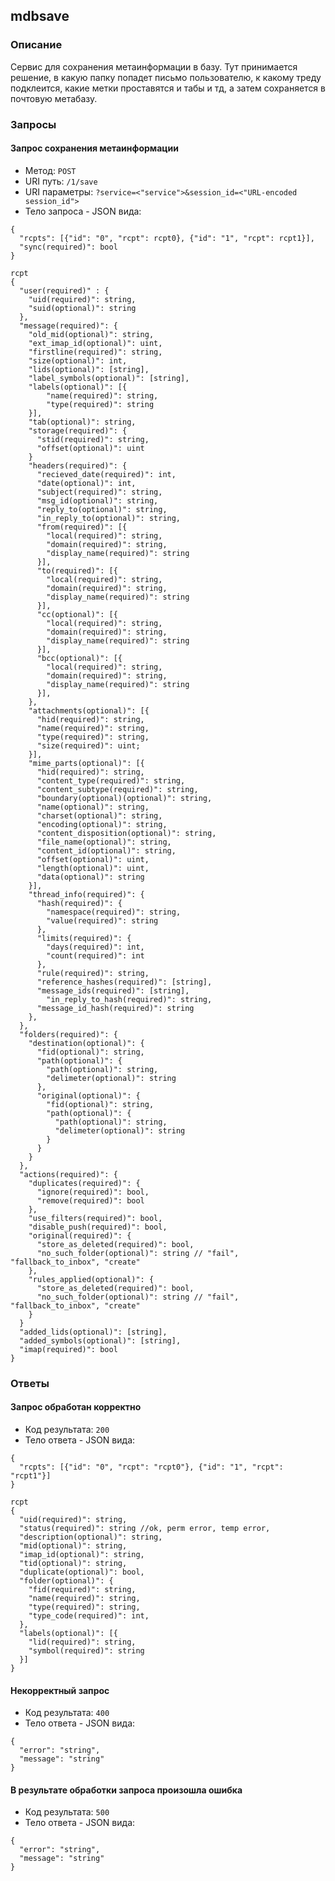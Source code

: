 ## mdbsave
### Описание
Сервис для сохранения метаинформации в базу. Тут принимается решение, в какую папку попадет письмо пользователю, к какому треду подклеится, какие метки проставятся и табы и тд, а затем сохраняется в почтовую метабазу.

### Запросы
#### Запрос сохранения метаинформации
* Метод: ```POST```
* URI путь: ```/1/save```
* URI параметры: ```?service=<"service">&session_id=<"URL-encoded session_id">```
* Тело запроса - JSON вида:
```
{
  "rcpts": [{"id": "0", "rcpt": rcpt0}, {"id": "1", "rcpt": rcpt1}],
  "sync(required)": bool
}

rcpt
{
  "user(required)" : {
    "uid(required)": string,
    "suid(optional)": string
  },
  "message(required)": {
    "old_mid(optional)": string,
    "ext_imap_id(optional)": uint,
    "firstline(required)": string,
    "size(optional)": int,
    "lids(optional)": [string],
    "label_symbols(optional)": [string],
    "labels(optional)": [{
        "name(required)": string,
        "type(required)": string
    }],
    "tab(optional)": string,
    "storage(required)": {
      "stid(required)": string,
      "offset(optional)": uint
    }
    "headers(required)": {
      "recieved_date(required)": int,
      "date(optional)": int,
      "subject(required)": string,
      "msg_id(optional)": string,
      "reply_to(optional)": string,
      "in_reply_to(optional)": string,
      "from(required)": [{
        "local(required)": string,
        "domain(required)": string,
        "display_name(required)": string
      }],
      "to(required)": [{
        "local(required)": string,
        "domain(required)": string,
        "display_name(required)": string
      }],
      "cc(optional)": [{
        "local(required)": string,
        "domain(required)": string,
        "display_name(required)": string
      }],
      "bcc(optional)": [{
        "local(required)": string,
        "domain(required)": string,
        "display_name(required)": string
      }],
    },
    "attachments(optional)": [{
      "hid(required)": string,
      "name(required)": string,
      "type(required)": string,
      "size(required)": uint;
    }],
    "mime_parts(optional)": [{
      "hid(required)": string,
      "content_type(required)": string,
      "content_subtype(required)": string,
      "boundary(optional)(optional)": string,
      "name(optional)": string,
      "charset(optional)": string,
      "encoding(optional)": string,
      "content_disposition(optional)": string,
      "file_name(optional)": string,
      "content_id(optional)": string,
      "offset(optional)": uint,
      "length(optional)": uint,
      "data(optional)": string
    }],
    "thread_info(required)": {
      "hash(required)": {
        "namespace(required)": string,
        "value(required)": string
      },
      "limits(required)": {
        "days(required)": int,
        "count(required)": int
      },
      "rule(required)": string,
      "reference_hashes(required)": [string],
      "message_ids(required)": [string],
        "in_reply_to_hash(required)": string,
      "message_id_hash(required)": string
    },
  },
  "folders(required)": {
    "destination(optional)": {
      "fid(optional)": string,
      "path(optional)": {
        "path(optional)": string,
        "delimeter(optional)": string
      },
      "original(optional)": {
        "fid(optional)": string,
        "path(optional)": {
          "path(optional)": string,
          "delimeter(optional)": string
        }
      }
    }
  },
  "actions(required)": {
    "duplicates(required)": {
      "ignore(required)": bool,
      "remove(required)": bool
    },
    "use_filters(required)": bool,
    "disable_push(required)": bool,
    "original(required)": {
      "store_as_deleted(required)": bool,
      "no_such_folder(optional)": string // "fail", "fallback_to_inbox", "create"
    },
    "rules_applied(optional)": {
      "store_as_deleted(required)": bool,
      "no_such_folder(optional)": string // "fail", "fallback_to_inbox", "create"
    }
  }
  "added_lids(optional)": [string],
  "added_symbols(optional)": [string],
  "imap(required)": bool
}
```

### Ответы
#### Запрос обработан корректно
* Код результата: ```200```
* Тело ответа - JSON вида:
```
{
  "rcpts": [{"id": "0", "rcpt": "rcpt0"}, {"id": "1", "rcpt": "rcpt1"}]
}

rcpt
{
  "uid(required)": string,
  "status(required)": string //ok, perm error, temp error,
  "description(optional)": string,
  "mid(optional)": string,
  "imap_id(optional)": string,
  "tid(optional)": string,
  "duplicate(optional)": bool,
  "folder(optional)": {
    "fid(required)": string,
    "name(required)": string,
    "type(required)": string,
    "type_code(required)": int,
  },
  "labels(optional)": [{
    "lid(required)": string,
    "symbol(required)": string
  }]
}
```
#### Некорректный запрос
* Код результата: ```400```
* Тело ответа - JSON вида:
```
{
  "error": "string",
  "message": "string"
}
```
#### В результате обработки запроса произошла ошибка
* Код результата: ```500```
* Тело ответа - JSON вида:
```
{
  "error": "string",
  "message": "string"
}
```
